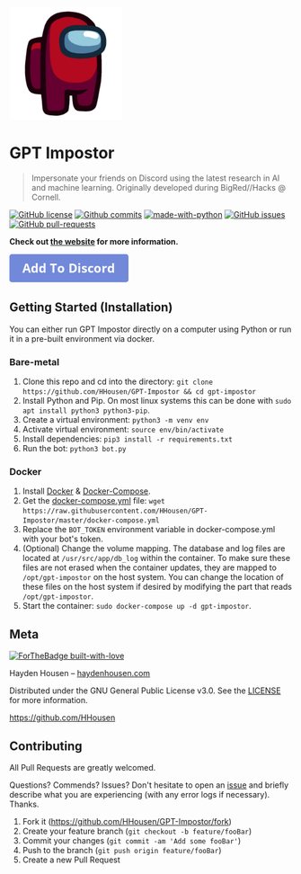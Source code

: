 <img src="GPT%20Impostor%20Logo.png" alt="GPT Impostor Logo" width="200"/>

# GPT Impostor
> Impersonate your friends on Discord using the latest research in AI and machine learning. Originally developed during BigRed//Hacks @ Cornell.

[![GitHub license](https://img.shields.io/github/license/HHousen/GPT-Impostor.svg)](https://github.com/HHousen/GPT-Impostor/blob/master/LICENSE) [![Github commits](https://img.shields.io/github/last-commit/HHousen/GPT-Impostor.svg)](https://github.com/HHousen/GPT-Impostor/commits/master) [![made-with-python](https://img.shields.io/badge/Made%20with-Python-1f425f.svg)](https://www.python.org/) [![GitHub issues](https://img.shields.io/github/issues/HHousen/GPT-Impostor.svg)](https://GitHub.com/HHousen/GPT-Impostor/issues/) [![GitHub pull-requests](https://img.shields.io/github/issues-pr/HHousen/GPT-Impostor.svg)](https://GitHub.com/HHousen/GPT-Impostor/pull/)

**Check out [the website](https://gptimpostor.tech) for more information.**

[![Add the bot to your Discord server!](add-to-discord_button.png)](https://gptimpostor.tech)

## Getting Started (Installation)

You can either run GPT Impostor directly on a computer using Python or run it in a pre-built environment via docker.

### Bare-metal

1. Clone this repo and cd into the directory: `git clone https://github.com/HHousen/GPT-Impostor && cd gpt-impostor`
2. Install Python and Pip. On most linux systems this can be done with `sudo apt install python3 python3-pip`.
3. Create a virtual environment: `python3 -m venv env`
4. Activate virtual environment: `source env/bin/activate`
5. Install dependencies: `pip3 install -r requirements.txt`
6. Run the bot: `python3 bot.py`

### Docker

1. Install [Docker](https://docs.docker.com/get-docker/) & [Docker-Compose](https://docs.docker.com/compose/install/).
2. Get the [docker-compose.yml](./docker-compose.yml) file: `wget https://raw.githubusercontent.com/HHousen/GPT-Impostor/master/docker-compose.yml`
3. Replace the `BOT_TOKEN` environment variable in docker-compose.yml with your bot's token.
4. (Optional) Change the volume mapping. The database and log files are located at `/usr/src/app/db_log` within the container. To make sure these files are not erased when the container updates, they are mapped to `/opt/gpt-impostor` on the host system. You can change the location of these files on the host system if desired by modifying the part that reads `/opt/gpt-impostor`.
5. Start the container: `sudo docker-compose up -d gpt-impostor`.

## Meta

[![ForTheBadge built-with-love](https://ForTheBadge.com/images/badges/built-with-love.svg)](https://GitHub.com/HHousen/)

Hayden Housen – [haydenhousen.com](https://haydenhousen.com)

Distributed under the GNU General Public License v3.0. See the [LICENSE](LICENSE) for more information.

<https://github.com/HHousen>

## Contributing

All Pull Requests are greatly welcomed.

Questions? Commends? Issues? Don't hesitate to open an [issue](https://github.com/HHousen/GPT=Impostor/issues/new) and briefly describe what you are experiencing (with any error logs if necessary). Thanks.

1. Fork it (<https://github.com/HHousen/GPT-Impostor/fork>)
2. Create your feature branch (`git checkout -b feature/fooBar`)
3. Commit your changes (`git commit -am 'Add some fooBar'`)
4. Push to the branch (`git push origin feature/fooBar`)
5. Create a new Pull Request
